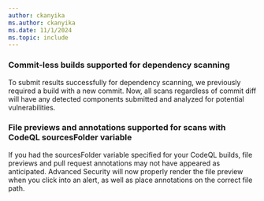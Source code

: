 ```yaml
---
author: ckanyika
ms.author: ckanyika
ms.date: 11/1/2024
ms.topic: include
---
```


### Commit-less builds supported for dependency scanning 

To submit results successfully for dependency scanning, we previously required a build with a new commit. Now, all scans regardless of commit diff will have any detected components submitted and analyzed for potential vulnerabilities. 

### File previews and annotations supported for scans with CodeQL sourcesFolder variable

If you had the sourcesFolder variable specified for your CodeQL builds, file previews and pull request annotations may not have appeared as anticipated. Advanced Security will now properly render the file preview when you click into an alert, as well as place annotations on the correct file path.